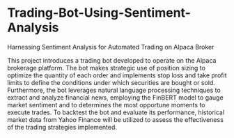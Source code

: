 # Trading-Bot-Using-Sentiment-Analysis
Harnessing Sentiment Analysis for Automated Trading on Alpaca Broker

This project introduces a trading bot developed to operate on the Alpaca brokerage platform. The bot makes strategic use of position sizing to optimize the quantity of each order and implements stop loss and take profit limits to define the conditions under which securities are bought or sold. Furthermore, the bot leverages natural language processing techniques to extract and analyze financial news, employing the FinBERT model to gauge market sentiment and to determines the most opportune moments to execute trades. To backtest the bot and evaluate its performance, historical market data from Yahoo Finance will be utilized to assess the effectiveness of the trading strategies implemented.
